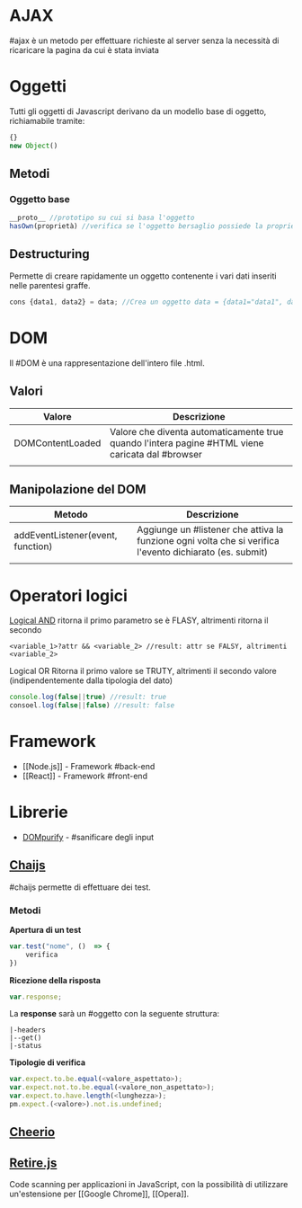 # AJAX
#ajax è un metodo per effettuare richieste al server senza la necessità di ricaricare la pagina da cui è stata inviata
# Oggetti
Tutti gli oggetti di Javascript derivano da un modello base di oggetto, richiamabile tramite:
```Javascript
{}
new Object()
```
## Metodi
### Oggetto base
```Javascript
__proto__ //prototipo su cui si basa l'oggetto
hasOwn(proprietà) //verifica se l'oggetto bersaglio possiede la proprietà indicata
```
## Destructuring
Permette di creare rapidamente un oggetto contenente i vari dati inseriti nelle parentesi graffe. 
```Javascript
cons {data1, data2} = data; //Crea un oggetto data = {data1="data1", data2:"data2"}
```
# DOM
Il #DOM è una rappresentazione dell'intero file .html.
## Valori
| Valore | Descrizione |
| ---- | ---- |
| DOMContentLoaded | Valore che diventa automaticamente true quando l'intera pagine #HTML viene caricata dal #browser |
|  |  |
## Manipolazione del DOM
| Metodo | Descrizione |
| ---- | ---- |
| addEventListener(event, function) | Aggiunge un #listener che attiva la funzione ogni volta che si verifica l'evento dichiarato (es. submit) |
|  |  |
# Operatori logici
[Logical AND](https://developer.mozilla.org/en-US/docs/Web/JavaScript/Reference/Operators/Logical_AND)
ritorna il primo parametro se è FLASY, altrimenti ritorna il secondo
```Jvascript
<variable_1>?attr && <variable_2> //result: attr se FALSY, altrimenti <variable_2> 
```
Logical OR
Ritorna il primo valore se TRUTY, altrimenti il secondo valore (indipendentemente dalla tipologia del dato)
```Javascript
console.log(false||true) //result: true
consoel.log(false||false) //result: false
```
# Framework
- [[Node.js]] - Framework #back-end 
- [[React]] - Framework #front-end 

# Librerie
- [DOMpurify](https://www.npmjs.com/package/dompurify) - #sanificare  degli input
## [Chaijs](https://www.chaijs.com/)
#chaijs permette di effettuare dei test.
### Metodi
**Apertura di un test** 
```Javascript
var.test("nome", ()  => {
	verifica
})
```
**Ricezione della risposta**
```Javascript
var.response;
```
La **response** sarà un #oggetto con la seguente struttura:
```RESPONSE
|-headers
|--get()
|-status
```
**Tipologie di verifica**
```Javascript
var.expect.to.be.equal(<valore_aspettato>);
var.expect.not.to.be.equal(<valore_non_aspettato>);
var.expect.to.have.length(<lunghezza>);
pm.expect.(<valore>).not.is.undefined;
```

## [Cheerio](https://cheerio.js.org/)
## [Retire.js](https://github.com/RetireJS/retire.js)
Code scanning per applicazioni in JavaScript, con la possibilità di utilizzare un'estensione per [[Google Chrome]], [[Opera]].

